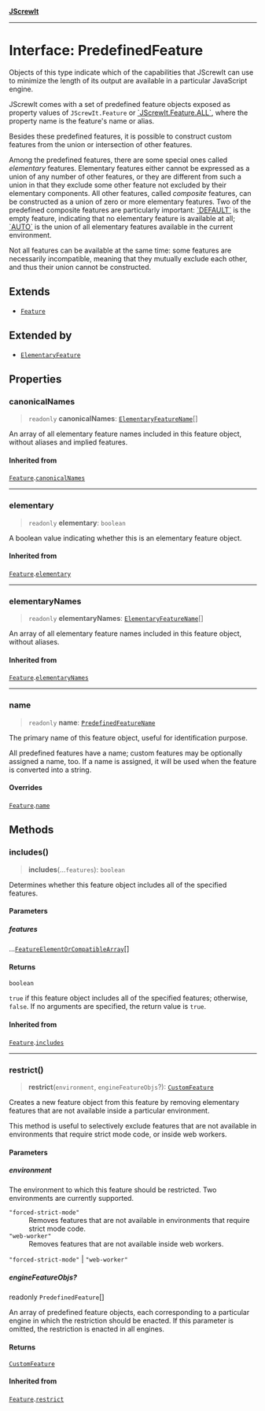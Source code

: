 [**JScrewIt**](../README.md)

***

# Interface: PredefinedFeature

Objects of this type indicate which of the capabilities that JScrewIt can use to minimize the
length of its output are available in a particular JavaScript engine.

JScrewIt comes with a set of predefined feature objects exposed as property values of
`JScrewIt.Feature` or [\`JScrewIt.Feature.ALL\`](FeatureConstructor.md#all), where the property
name is the feature's name or alias.

Besides these predefined features, it is possible to construct custom features from the union or
intersection of other features.

Among the predefined features, there are some special ones called *elementary* features.
Elementary features either cannot be expressed as a union of any number of other features, or
they are different from such a union in that they exclude some other feature not excluded by
their elementary components.
All other features, called *composite* features, can be constructed as a union of zero or more
elementary features.
Two of the predefined composite features are particularly important: [\`DEFAULT\`](FeatureConstructor.md#default) is the empty feature, indicating that no elementary
feature is available at all; [\`AUTO\`](FeatureConstructor.md#auto) is the union of all
elementary features available in the current environment.

Not all features can be available at the same time: some features are necessarily incompatible,
meaning that they mutually exclude each other, and thus their union cannot be constructed.

## Extends

- [`Feature`](Feature.md)

## Extended by

- [`ElementaryFeature`](ElementaryFeature.md)

## Properties

### canonicalNames

> `readonly` **canonicalNames**: [`ElementaryFeatureName`](../type-aliases/ElementaryFeatureName.md)[]

An array of all elementary feature names included in this feature object, without aliases and
implied features.

#### Inherited from

[`Feature`](Feature.md).[`canonicalNames`](Feature.md#canonicalnames)

***

### elementary

> `readonly` **elementary**: `boolean`

A boolean value indicating whether this is an elementary feature object.

#### Inherited from

[`Feature`](Feature.md).[`elementary`](Feature.md#elementary)

***

### elementaryNames

> `readonly` **elementaryNames**: [`ElementaryFeatureName`](../type-aliases/ElementaryFeatureName.md)[]

An array of all elementary feature names included in this feature object, without aliases.

#### Inherited from

[`Feature`](Feature.md).[`elementaryNames`](Feature.md#elementarynames)

***

### name

> `readonly` **name**: [`PredefinedFeatureName`](../type-aliases/PredefinedFeatureName.md)

The primary name of this feature object, useful for identification purpose.

All predefined features have a name; custom features may be optionally assigned a name, too.
If a name is assigned, it will be used when the feature is converted into a string.

#### Overrides

[`Feature`](Feature.md).[`name`](Feature.md#name)

## Methods

### includes()

> **includes**(...`features`): `boolean`

Determines whether this feature object includes all of the specified features.

#### Parameters

##### features

...[`FeatureElementOrCompatibleArray`](../type-aliases/FeatureElementOrCompatibleArray.md)[]

#### Returns

`boolean`

`true` if this feature object includes all of the specified features; otherwise, `false`.
If no arguments are specified, the return value is `true`.

#### Inherited from

[`Feature`](Feature.md).[`includes`](Feature.md#includes)

***

### restrict()

> **restrict**(`environment`, `engineFeatureObjs`?): [`CustomFeature`](CustomFeature.md)

Creates a new feature object from this feature by removing elementary features that are not
available inside a particular environment.

This method is useful to selectively exclude features that are not available in environments
that require strict mode code, or inside web workers.

#### Parameters

##### environment

The environment to which this feature should be restricted.
Two environments are currently supported.

<dl>

<dt><code>"forced-strict-mode"</code></dt>
<dd>
Removes features that are not available in environments that require strict mode code.
</dd>

<dt><code>"web-worker"</code></dt>
<dd>Removes features that are not available inside web workers.</dd>

</dl>

`"forced-strict-mode"` | `"web-worker"`

##### engineFeatureObjs?

readonly `PredefinedFeature`[]

An array of predefined feature objects, each corresponding to a particular engine in which
the restriction should be enacted.
If this parameter is omitted, the restriction is enacted in all engines.

#### Returns

[`CustomFeature`](CustomFeature.md)

#### Inherited from

[`Feature`](Feature.md).[`restrict`](Feature.md#restrict)

